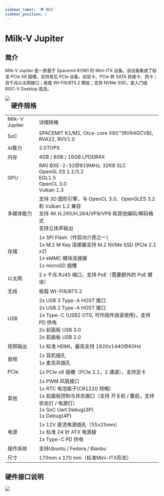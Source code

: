 ```yaml
---
sidebar_label: '🌍 概述'
sidebar_position: 1
---
```


# Milk-V Jupiter

## 简介

Milk-V Jupiter 是一款基于 Spacemit K1/M1 的 Mini-ITX 设备。该设备集成了标准 PCIe X8 插槽，支持常见 PCIe 设备，如显卡、PCIe 转 SATA 转接卡、网卡；双千兆以太网接口；板载 WI-FI6/BT5.2 模组；支持 NVMe SSD，是入门级 RISC-V Desktop 首选。

<Image src='/docs/jupiter/jupiter-overview.webp' maxWidth='100%' align='left' />

## 硬件规格

<table>
    <tr>
        <td>Milk-V Jupiter</td>
        <td>详细规格</td>
    </tr>
    <tr>
        <td>SoC</td>
        <td>SPACEMIT K1/M1, Otca-core X60™(RV64GCVB), RVA22, RVV1.0</td>
    </tr>
    <tr>
        <td>AI算力</td>
        <td>2.0TOPS</td>
    </tr>
    <tr>
        <td>内存</td>
        <td>4GB / 8GB / 16GB LPDDR4X</td>
    </tr>
    <tr>
        <td>GPU</td>
        <td>IMG BXE-2-32@819MHz, 32KB SLC <br/> OpenGL ES 1.1/3.2 <br/> EGL1.5 <br/> OpenCL 3.0 <br/> Vulkan 1.3</td>
    </tr>
    <tr>
        <td>多媒体能力</td>
        <td>支持 3D 图形引擎，与 OpenCL 3.0、OpenGLES 3.2 和 Vulkan 1.2 兼容 <br/> 支持 4K H.265/H.264/VP9/VP8 和其他编码/解码格式 <br/> 支持立体声输出</td>
    </tr>
    <tr>
        <td>存储</td>
        <td>1x SPI Flash（作启动介质之一）<br/> 1x M.2 M Key 连接器支持 M.2 NVMe SSD (PCIe 2.1 x2) <br/> 1x eMMC 模块连接器 <br/> 1x microSD 插槽</td>
    </tr>
    <tr>
        <td>以太网</td>
        <td>2 x 千兆 RJ45 端口，支持 PoE（需要额外的 PoE 模块）</td>
    </tr>
    <tr>
        <td>无线</td>
        <td>板载 WI-FI6/BT5.2</td>
    </tr>
    <tr>
        <td>USB</td>
        <td>2x USB 3 Type-A HOST 接口 <br/> 2x USB 2 Type-A HOST 接口 <br/> 1x Type-C (USB2 OTG, 可作固件烧录使用)，支持 PD 供电 <br/> 2x 前面板 USB 3.0 <br/> 2x 前面板 USB 2.0</td>
    </tr>
    <tr>
        <td>视频输出</td>
        <td>1x 标准 HDMI，最高支持 1920x1440@60Hz</td>
    </tr>
    <tr>
        <td>音频</td>
        <td>1x 耳机插孔 <br/> 1x 麦克风插孔</td>
    </tr>
    <tr>
        <td>PCIe</td>
        <td>1x PCIe x8 插槽（PCIe 2.1，2 通道），支持显卡</td>
    </tr>
    <tr>
        <td>其他</td>
        <td>1x PWM 风扇接口 <br/> 1x RTC 电池座子(CR1220 规格) <br/> 1x 前面板控制与状态接口（支持 开关机 / 重启，支持状态灯 / 电源灯） <br/> 1x SoC Uart Debug(3P) <br/> 1x Debug(4P)</td>
    </tr>
    <tr>
        <td>电源</td>
        <td>1x 12V 直流电源插孔（55x25mm）<br/> 1x 标准 24 针 ATX 电源接 <br/> 1x Type-C PD 供电</td>
    </tr>
    <tr>
        <td>操作系统</td>
        <td>支持Ubuntu / Fedora / Bianbu</td>
    </tr>
    <tr>
        <td>尺寸</td>
        <td>170mm x 170 mm（标准Mini-ITX形态）</td>
    </tr>
</table>

## 硬件接口说明

<Image src='/docs/jupiter/jupiter-interface.webp' maxWidth='100%' align='left' />
